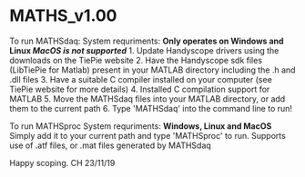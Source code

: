 # MATHS_v1.00

To run MATHSdaq:
    System requriments: **Only operates on Windows and Linux *MacOS is not supported***
    1.  Update Handyscope drivers using the downloads on the TiePie website
    2.  Have the Handyscope sdk files (LibTiePie for Matlab) present in your MATLAB directory including the .h and .dll files
    3.  Have a suitable C compiler installed on your computer (see TiePie website for more details)
    4.  Installed C compilation support for MATLAB
    5.  Move the MATHSdaq files into your MATLAB directory, or add them to the current path
    6.  Type 'MATHSdaq' into the command line to run!
    
To run MATHSproc
    System requriments: **Windows, Linux and MacOS**
    Simply add it to your current path and type 'MATHSproc' to run.
    Supports use of .atf files, or .mat files generated by MATHSdaq
    
Happy scoping.
CH 23/11/19
